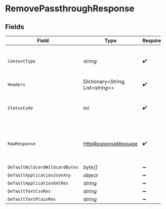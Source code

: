# RemovePassthroughResponse


## Fields

| Field                                                                                                                | Type                                                                                                                 | Required                                                                                                             | Description                                                                                                          |
| -------------------------------------------------------------------------------------------------------------------- | -------------------------------------------------------------------------------------------------------------------- | -------------------------------------------------------------------------------------------------------------------- | -------------------------------------------------------------------------------------------------------------------- |
| `ContentType`                                                                                                        | *string*                                                                                                             | :heavy_check_mark:                                                                                                   | HTTP response content type for this operation                                                                        |
| `Headers`                                                                                                            | Dictionary<String, List<*string*>>                                                                                   | :heavy_check_mark:                                                                                                   | N/A                                                                                                                  |
| `StatusCode`                                                                                                         | *int*                                                                                                                | :heavy_check_mark:                                                                                                   | HTTP response status code for this operation                                                                         |
| `RawResponse`                                                                                                        | [HttpResponseMessage](https://learn.microsoft.com/en-us/dotnet/api/system.net.http.httpresponsemessage?view=net-5.0) | :heavy_check_mark:                                                                                                   | Raw HTTP response; suitable for custom response parsing                                                              |
| `DefaultWildcardWildcardBytes`                                                                                       | *byte[]*                                                                                                             | :heavy_minus_sign:                                                                                                   | Successful                                                                                                           |
| `DefaultApplicationJsonAny`                                                                                          | *object*                                                                                                             | :heavy_minus_sign:                                                                                                   | Successful                                                                                                           |
| `DefaultApplicationXmlRes`                                                                                           | *string*                                                                                                             | :heavy_minus_sign:                                                                                                   | Successful                                                                                                           |
| `DefaultTextCsvRes`                                                                                                  | *string*                                                                                                             | :heavy_minus_sign:                                                                                                   | Successful                                                                                                           |
| `DefaultTextPlainRes`                                                                                                | *string*                                                                                                             | :heavy_minus_sign:                                                                                                   | Successful                                                                                                           |